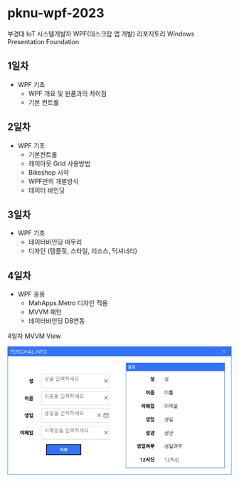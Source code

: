 # pknu-wpf-2023
부경대 IoT 시스템개발자 WPF(데스크탑 앱 개발) 리포지토리
Windows  Presentation Foundation

## 1일차
- WPF 기초
	- WPF 개요 및 윈폼과의 차이점
	- 기본 컨트롤
	
## 2일차
- WPF 기초
	- 기본컨트롤
	- 레이아웃 Grid 사용방법
	- Bikeshop 시작
	- WPF만의 개발방식
	- 데이터 바인딩
	
## 3일차
- WPF 기초
	- 데이터바인딩 마무리
	- 디자인 (템플릿, 스타일, 리소스, 딕셔너리)
	
## 4일차
- WPF 응용
	- MahApps.Metro 디자인 적용
	- MVVM 패턴
	- 데이터바인딩 DB연동
	
4일차 MVVM View

<img src="https://github.com/Tarel-Github/pknu-wpf-2023/blob/main/images/wpf01.png" Width="700"/>